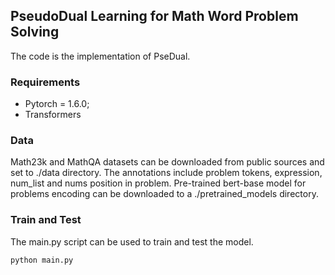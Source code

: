## PseudoDual Learning for Math Word Problem Solving  
The code is the implementation of PseDual.

### Requirements
* Pytorch = 1.6.0;
* Transformers

### Data
Math23k and MathQA datasets can be downloaded from public sources and set to ./data directory. The annotations include problem tokens, expression, num_list and nums position in problem.
Pre-trained bert-base model for problems encoding can be downloaded to a ./pretrained_models directory.

### Train and Test
The main.py script can be used to train and test the model. 
```
python main.py
```
